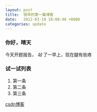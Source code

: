 ```yaml
---
layout: post
title:  很早的第一篇博客
date:   2012-03-10 18:08:48 +0800
categories: update
---
```

### 你好，晴天
今天开题报告， _站_ 了一早上，现在腿有些疼

### 试一试列表
1. 第一条
2. 第二条
3. 第三条

[csdn博客](http://blog.csdn.net/makel12/)







